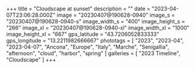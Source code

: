 +++
title = "Cloudscape at sunset"
description = ""
date = "2023-04-07T23:06:28.000Z"
image = "20230407@190628-0940"
image_s = "20230407@190628-0940-s"
image_width_s = "400"
image_height_s = "266"
image_xl = "20230407@190628-0940-xl"
image_width_xl = "1000"
image_height_xl = "667"
gps_latitude = "43.7206052833333"
gps_longitude = "13.2211982666667"
phototags = [ "2023", "2023-04", "2023-04-07", "Ancona", "Europe", "Italy", "Marche", "Senigallia", "afternoon", "cloud", "harbor", "spring" ]
galleries = [ "2023 Timeline", "Cloudscape" ]
+++
